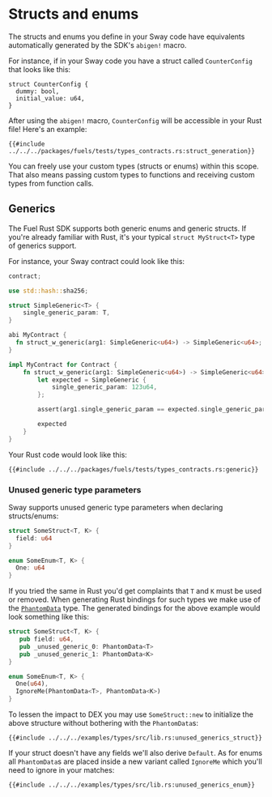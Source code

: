 # Structs and enums

<!-- This section should explain how to get the custom types from a Sway program -->
<!-- custom_types:example:start -->
The structs and enums you define in your Sway code have equivalents automatically generated by the SDK's `abigen!` macro.
<!-- custom_types:example:end -->

For instance, if in your Sway code you have a struct called `CounterConfig` that looks like this:

```rust,ignore
struct CounterConfig {
  dummy: bool,
  initial_value: u64,
}
```

After using the `abigen!` macro, `CounterConfig` will be accessible in your Rust file! Here's an example:

```rust,ignore
{{#include ../../../packages/fuels/tests/types_contracts.rs:struct_generation}}
```

You can freely use your custom types (structs or enums) within this scope. That also means passing custom types to functions and receiving custom types from function calls.

## Generics

The Fuel Rust SDK supports both generic enums and generic structs. If you're already familiar with Rust, it's your typical `struct MyStruct<T>` type of generics support.

For instance, your Sway contract could look like this:

```Rust
contract;

use std::hash::sha256;

struct SimpleGeneric<T> {
    single_generic_param: T,
}

abi MyContract {
  fn struct_w_generic(arg1: SimpleGeneric<u64>) -> SimpleGeneric<u64>;
}

impl MyContract for Contract {
    fn struct_w_generic(arg1: SimpleGeneric<u64>) -> SimpleGeneric<u64> {
        let expected = SimpleGeneric {
            single_generic_param: 123u64,
        };

        assert(arg1.single_generic_param == expected.single_generic_param);

        expected
    }
}
```

Your Rust code would look like this:

```rust,ignore
{{#include ../../../packages/fuels/tests/types_contracts.rs:generic}}
```

### Unused generic type parameters

Sway supports unused generic type parameters when declaring structs/enums:

```Rust
struct SomeStruct<T, K> {
  field: u64
}

enum SomeEnum<T, K> {
  One: u64
}

```

If you tried the same in Rust you'd get complaints that `T` and `K` must be used or removed. When generating Rust bindings for such types we make use of the [`PhantomData`](https://doc.rust-lang.org/std/marker/struct.PhantomData.html#unused-type-parameters) type. The generated bindings for the above example would look something like this:

```Rust
struct SomeStruct<T, K> {
   pub field: u64,
   pub _unused_generic_0: PhantomData<T>
   pub _unused_generic_1: PhantomData<K>
}

enum SomeEnum<T, K> {
  One(u64),
  IgnoreMe(PhantomData<T>, PhantomData<K>)
}
```

To lessen the impact to DEX you may use `SomeStruct::new` to initialize the above structure without bothering with the `PhantomData`s:

```rust,ignore
{{#include ../../../examples/types/src/lib.rs:unused_generics_struct}}
```

If your struct doesn't have any fields we'll also derive `Default`. As for enums all `PhantomData`s are placed inside a new variant called `IgnoreMe` which you'll need to ignore in your matches:

```rust,ignore
{{#include ../../../examples/types/src/lib.rs:unused_generics_enum}}
```
